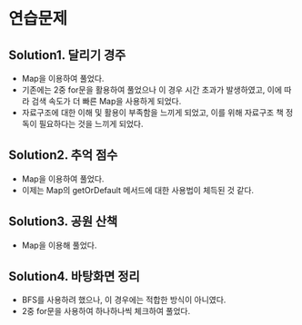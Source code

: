 # 연습문제

## Solution1. 달리기 경주

- Map을 이용하여 풀었다.
- 기존에는 2중 for문을 활용하여 풀었으나 이 경우 시간 초과가 발생하였고, 이에 따라 검색 속도가 더 빠른 Map을 사용하게 되었다.
- 자료구조에 대한 이해 및 활용이 부족함을 느끼게 되었고, 이를 위해 자료구조 책 정독이 필요하다는 것을 느끼게 되었다.

## Solution2. 추억 점수

- Map을 이용하여 풀었다.
- 이제는 Map의 getOrDefault 메서드에 대한 사용법이 체득된 것 같다.

## Solution3. 공원 산책

- Map을 이용해 풀었다.

## Solution4. 바탕화면 정리

- BFS를 사용하려 했으나, 이 경우에는 적합한 방식이 아니였다.
- 2중 for문을 사용하여 하나하나씩 체크하여 풀었다.
